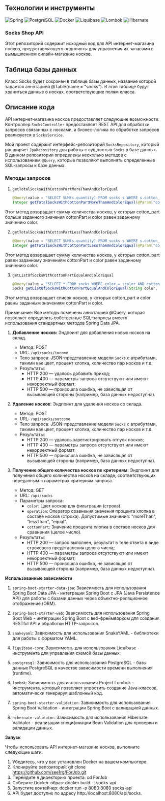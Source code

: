 ## Технологии и инструменты

![Spring](https://img.shields.io/badge/-Spring-success?style=flat-square&logo=spring)
![PostgreSQL](https://img.shields.io/badge/-PostgreSQL-blue?style=flat-square&logo=postgresql)
![Docker](https://img.shields.io/badge/-Docker-informational?style=flat-square&logo=docker)
![Liquibase](https://img.shields.io/badge/-Liquibase-blueviolet?style=flat-square&logo=liquibase)
![Lombok](https://img.shields.io/badge/-Lombok-orange?style=flat-square&logo=lombok)
![Hibernate](https://img.shields.io/badge/-Hibernate-red?style=flat-square&logo=hibernate)

### Socks Shop API

Этот репозиторий содержит исходный код для API интернет-магазина носков, предоставляющего эндпоинты для управления их запасами в вымышленном онлайн-магазине носков.

## Таблица базы данных
Класс Socks будет сохранен в таблице базы данных, название которой задается аннотацией @Table(name = "socks"). В этой таблице будут храниться данные о носках, соответствующие полям класса.

## Описание кода

API интернет-магазина носков предоставляет следующие возможности:
Контроллер `SocksController` предоставляет REST API для обработки запросов связанных с носками, а бизнес-логика по обработке запросов реализуется в `SocksService`.


Мой проект содержит интерфейс-репозиторий `SocksRepository`, который расширяет `JpaRepository` для работы с сущностью `Socks` в базе данных. В данном репозитории определены несколько методов с использованием `@Query`, которые позволяют выполнять определенные SQL-запросы к базе данных.

### Методы запросов

1. `getTotalSocksWithCottonPartMoreThanAndColorEqual`

   ```java
   @Query(value = "SELECT SUM(s.quantity) FROM socks s WHERE s.cotton_part > :cottonPart AND s.color = :color", nativeQuery = true)
   Integer getTotalSocksWithCottonPartMoreThanAndColorEqual(@Param("cottonPart") int cottonPart, @Param("color") String color);

Этот метод возвращает сумму количества носков, у которых cotton_part больше заданного значения cottonPart и color равен заданному значению color.

2. `getTotalSocksWithCottonPartLessThanAndColorEqual`

   ```java
   @Query(value = "SELECT SUM(s.quantity) FROM socks s WHERE s.cotton_part < :cottonPart AND s.color = :color", nativeQuery = true)
   Integer getTotalSocksWithCottonPartLessThanAndColorEqual(@Param("cottonPart") int cottonPart, @Param("color") String color);

Этот метод возвращает сумму количества носков, у которых cotton_part равен заданному значениям cottonPart и color равен заданному значению color.

3. `getListOfSocksWithCottonPartEqualAndColorEqual`

   ```java
   @Query(value = "SELECT * FROM socks WHERE color = :color AND cotton_part = :cottonPart", nativeQuery = true)
   Socks getListOfSocksWithCottonPartEqualAndColorEqual(String color, int cottonPart);

Этот метод возвращает список носков, у которых cotton_part и color равны заданным значениям cottonPart и color.

Примечание: Все методы помечены аннотацией @Query, которая позволяет определить собственные SQL-запросы вместо использования стандартных методов Spring Data JPA.

1. **Добавление носков:** Эндпоинт для добавления новых носков на склад.

   - Метод: POST
   - URL: `/api/socks/income`
   - Тело запроса: JSON-представление модели `Socks` с атрибутами, такими как цвет, процент хлопка, количество пар носков и т.д.
   - Результаты:
      - HTTP 200 — удалось добавить приход;
      - HTTP 400 — параметры запроса отсутствуют или имеют некорректный формат;
      - HTTP 500 — произошла ошибка, не зависящая от вызывающей стороны (например, база данных недоступна).

2. **Удаление носков:** Эндпоинт для удаления носков со склада.

   - Метод: POST
   - URL: `/api/socks/outcome`
   - Тело запроса: JSON-представление модели `Socks` с атрибутами, такими как цвет, процент хлопка, количество пар носков и т.д.
   - Результаты:
      - HTTP 200 — удалось зарегистрировать отпуск носков;
      - HTTP 400 — параметры запроса отсутствуют или имеют некорректный формат;
      - HTTP 500 — произошла ошибка, не зависящая от вызывающей стороны (например, база данных недоступна).

3. **Получение общего количества носков по критериям:** Эндпоинт для получения общего количества носков на складе, соответствующих переданным в параметрах критериям запроса.

   - Метод: GET
   - URL: `/api/socks`
   - Параметры запроса:
      - `color`: Цвет носков для фильтрации (строка).
      - `operation`: Оператор сравнения значения процента хлопка в составе носков (строка). Допустимые значения: "moreThan", "lessThan", "equal".
      - `cottonPart`: Значение процента хлопка в составе носков для сравнения (целое число).
   - Результаты:
      - HTTP 200 — запрос выполнен, результат в теле ответа в виде строкового представления целого числа;
      - HTTP 400 — параметры запроса отсутствуют или имеют некорректный формат;
      - HTTP 500 — произошла ошибка, не зависящая от вызывающей стороны (например, база данных недоступна).

**Использованные зависимости**

1. `spring-boot-starter-data-jpa`: Зависимость для использования Spring Boot Data JPA - интеграции Spring Boot с JPA (Java Persistence API) для работы с базами данных через объектно-реляционное отображение (ORM).

2. `spring-boot-starter-web`: Зависимость для использования Spring Boot Web - интеграции Spring Boot с веб-фреймворком для создания RESTful API и обработки HTTP-запросов.

3. `snakeyaml`: Зависимость для использования SnakeYAML - библиотеки для работы с форматом YAML.

4. `liquibase-core`: Зависимость для использования Liquibase - инструмента для управления схемой базы данных.

5. `postgresql`: Зависимость для использования PostgreSQL - базы данных PostgreSQL в качестве зависимости времени выполнения (runtime).

6. `lombok`: Зависимость для использования Project Lombok - инструмента, который позволяет упростить создание Java-классов, автоматически генерируя шаблонный код.

7. `spring-boot-starter-validation`: Зависимость для использования Spring Boot Validation - интеграции Spring Boot с валидацией данных.

8. `hibernate-validator`: Зависимость для использования Hibernate Validator - реализации спецификации Bean Validation для проверки и валидации данных.

**Запуск**

Чтобы использовать API интернет-магазина носков, выполните следующие шаги:

1. Убедитесь, что у вас установлен Docker на вашем компьютере.
2. Клонируйте репозиторий: git clone https://github.com/see1rg/ForJob.git
3. Перейдите в директорию проекта: cd ForJob
4. Соберите Docker-образ: docker build -t socks-api .
5. Запустите контейнер: docker run -p 8080:8080 socks-api
6. API будет доступно по адресу http://localhost:8080/api/socks.